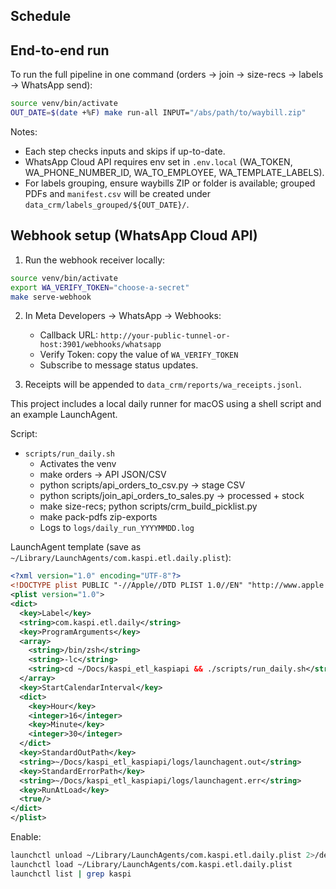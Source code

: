 ## Schedule

## End-to-end run

To run the full pipeline in one command (orders → join → size-recs → labels → WhatsApp send):

```bash
source venv/bin/activate
OUT_DATE=$(date +%F) make run-all INPUT="/abs/path/to/waybill.zip"
```

Notes:
- Each step checks inputs and skips if up-to-date.
- WhatsApp Cloud API requires env set in `.env.local` (WA_TOKEN, WA_PHONE_NUMBER_ID, WA_TO_EMPLOYEE, WA_TEMPLATE_LABELS).
- For labels grouping, ensure waybills ZIP or folder is available; grouped PDFs and `manifest.csv` will be created under `data_crm/labels_grouped/${OUT_DATE}/`.

## Webhook setup (WhatsApp Cloud API)

1) Run the webhook receiver locally:

```bash
source venv/bin/activate
export WA_VERIFY_TOKEN="choose-a-secret"
make serve-webhook
```

2) In Meta Developers → WhatsApp → Webhooks:
   - Callback URL: `http://your-public-tunnel-or-host:3901/webhooks/whatsapp`
   - Verify Token: copy the value of `WA_VERIFY_TOKEN`
   - Subscribe to message status updates.

3) Receipts will be appended to `data_crm/reports/wa_receipts.jsonl`.


This project includes a local daily runner for macOS using a shell script and an example LaunchAgent.

Script:

- `scripts/run_daily.sh`
  - Activates the venv
  - make orders → API JSON/CSV
  - python scripts/api_orders_to_csv.py → stage CSV
  - python scripts/join_api_orders_to_sales.py → processed + stock
  - make size-recs; python scripts/crm_build_picklist.py
  - make pack-pdfs zip-exports
  - Logs to `logs/daily_run_YYYYMMDD.log`

LaunchAgent template (save as `~/Library/LaunchAgents/com.kaspi.etl.daily.plist`):

```xml
<?xml version="1.0" encoding="UTF-8"?>
<!DOCTYPE plist PUBLIC "-//Apple//DTD PLIST 1.0//EN" "http://www.apple.com/DTDs/PropertyList-1.0.dtd">
<plist version="1.0">
<dict>
  <key>Label</key>
  <string>com.kaspi.etl.daily</string>
  <key>ProgramArguments</key>
  <array>
    <string>/bin/zsh</string>
    <string>-lc</string>
    <string>cd ~/Docs/kaspi_etl_kaspiapi && ./scripts/run_daily.sh</string>
  </array>
  <key>StartCalendarInterval</key>
  <dict>
    <key>Hour</key>
    <integer>16</integer>
    <key>Minute</key>
    <integer>30</integer>
  </dict>
  <key>StandardOutPath</key>
  <string>~/Docs/kaspi_etl_kaspiapi/logs/launchagent.out</string>
  <key>StandardErrorPath</key>
  <string>~/Docs/kaspi_etl_kaspiapi/logs/launchagent.err</string>
  <key>RunAtLoad</key>
  <true/>
</dict>
</plist>
```

Enable:

```bash
launchctl unload ~/Library/LaunchAgents/com.kaspi.etl.daily.plist 2>/dev/null || true
launchctl load ~/Library/LaunchAgents/com.kaspi.etl.daily.plist
launchctl list | grep kaspi
```


